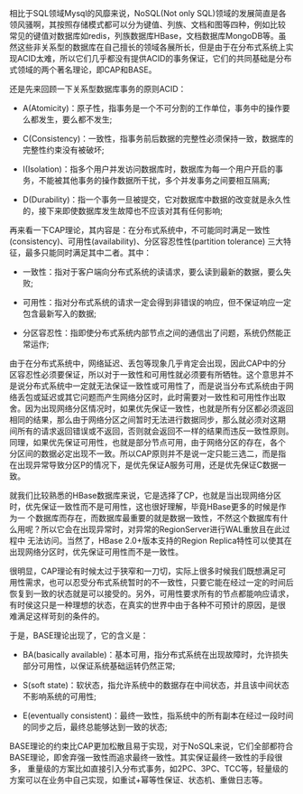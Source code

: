 相比于SQL领域Mysql的风靡来说，NoSQL(Not only SQL)领域的发展简直是各领风骚啊，其按照存储模式都可以分为键值、列族、文档和图等四种，例如比较
常见的键值对数据库如redis，列族数据库HBase，文档数据库MongoDB等。虽然这些非关系型的数据库在自己擅长的领域各展所长，但是由于在分布式系统上实
现ACID太难，所以它们几乎都没有提供ACID的事务保证，它们的共同基础是分布式领域的两个著名理论，即CAP和BASE。

还是先来回顾一下关系型数据库事务的原则ACID：
  * A(Atomicity)：原子性，指事务是一个不可分割的工作单位，事务中的操作要么都发生，要么都不发生;

  * C(Consistency)：一致性，指事务前后数据的完整性必须保持一致，数据库的完整性约束没有被破坏;

  * I(Isolation)：指多个用户并发访问数据库时，数据库为每一个用户开启的事务，不能被其他事务的操作数据所干扰，多个并发事务之间要相互隔离;

  * D(Durability)：指一个事务一旦被提交，它对数据库中数据的改变就是永久性的，接下来即使数据库发生故障也不应该对其有任何影响;

再来看一下CAP理论，其内容是：在分布式系统中，不可能同时满足一致性(consistency)、可用性(availability)、分区容忍性性(partition tolerance)
三大特征，最多只能同时满足其中二者。其中：
  * 一致性：指对于客户端向分布式系统的读请求，要么读到最新的数据，要么失败;

  * 可用性：指对分布式系统的请求一定会得到非错误的响应，但不保证响应一定包含最新写入的数据;

  * 分区容忍性：指即使分布式系统内部节点之间的通信出了问题，系统仍然能正常运作;

由于在分布式系统中，网络延迟、丢包等现象几乎肯定会出现，因此CAP中的分区容忍性必须要保证，所以对于一致性和可用性就必须要有所牺牲。这个意思并不
是说分布式系统中一定就无法保证一致性或可用性了，而是说当分布式系统由于网络丢包或延迟或其它问题而产生网络分区时，此时需要对一致性和可用性作出取
舍。因为出现网络分区情况时，如果优先保证一致性，也就是所有分区都必须返回相同的结果，那么由于网络分区之间暂时无法进行数据同步，那么就必须对这期
间所有的请求返回错误或不返回，否则就会返回不一样的结果而违反一致性原则。同理，如果优先保证可用性，也就是部分节点可用，由于网络分区的存在，各个
分区间的数据必定出现不一致。所以CAP原则并不是说一定只能三选二，而是指在出现异常导致分区P的情况下，是优先保证A服务可用，还是优先保证C数据一致。

就我们比较熟悉的HBase数据库来说，它是选择了CP，也就是当出现网络分区时，优先保证一致性而不是可用性，这也很好理解，毕竟HBase更多的时候是作为一
个数据库而存在，而数据库最重要的就是数据一致性，不然这个数据库有什么用呢？所以它会在出现异常时，对异常的RegionServer进行WAL重放且在此过程中
无法访问。当然了，HBase 2.0+版本支持的Region Replica特性可以使其在出现网络分区时，优先保证可用性而不是一致性。

很明显，CAP理论有时候太过于狭窄和一刀切，实际上很多时候我们既想满足可用性需求，也可以忍受分布式系统暂时的不一致性，只要它能在经过一定的时间后
恢复到一致的状态就是可以接受的。另外，可用性要求所有的节点都能响应请求，有时侯这只是一种理想的状态，在真实的世界中由于各种不可预计的原因，是很
难满足这样苛刻的条件的。

于是，BASE理论出现了，它的含义是：
  * BA(basically available)：基本可用，指分布式系统在出现故障时，允许损失部分可用性，以保证系统基础运转仍然正常;

  * S(soft state)：软状态，指允许系统中的数据存在中间状态，并且该中间状态不影响系统的可用性;

  * E(eventually consistent)：最终一致性，指系统中的所有副本在经过一段时间的同步之后，最终总能够达到一致的状态;

BASE理论的约束比CAP更加松散且易于实现，对于NoSQL来说，它们全部都符合BASE理论，即舍弃强一致性而追求最终一致性。其实保证最终一致性的手段很多，
重量级的方案比如直接引入分布式事务，如2PC、3PC、TCC等，轻量级的方案可以在业务中自己实现，如重试+幂等性保证、状态机、重做日志等。